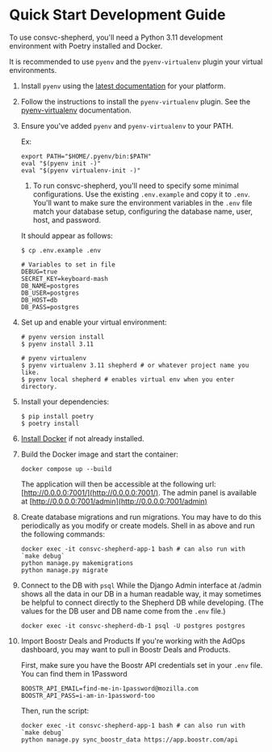 # Quick Start Development Guide

To use consvc-shepherd, you'll need a Python 3.11 development environment with Poetry installed and Docker.

It is recommended to use `pyenv` and the `pyenv-virtualenv` plugin your virtual environments.
1. Install `pyenv` using the [latest documentation](https://github.com/pyenv/pyenv#installation) for your platform.
1. Follow the instructions to install the `pyenv-virtualenv` plugin.
See the [pyenv-virtualenv](https://github.com/pyenv/pyenv-virtualenv) documentation.
1. Ensure you've added `pyenv` and `pyenv-virtualenv` to your PATH.

    Ex:
    ```shell
    export PATH="$HOME/.pyenv/bin:$PATH"
    eval "$(pyenv init -)"
    eval "$(pyenv virtualenv-init -)"
    ```

    1. To run consvc-shepherd, you'll need to specify some minimal configurations.
    Use the existing `.env.example` and copy it to `.env`.
    You'll want to make sure the environment variables in the `.env` file match your database setup, configuring the database name, user, host, and password.

    It should appear as follows:

    ```shell
    $ cp .env.example .env

    # Variables to set in file
    DEBUG=true
    SECRET_KEY=keyboard-mash
    DB_NAME=postgres
    DB_USER=postgres
    DB_HOST=db
    DB_PASS=postgres
    ```

1. Set up and enable your virtual environment:

    ```shell
    # pyenv version install
    $ pyenv install 3.11

    # pyenv virtualenv
    $ pyenv virtualenv 3.11 shepherd # or whatever project name you like.
    $ pyenv local shepherd # enables virtual env when you enter directory.
    ```

1. Install your dependencies:

    ```shell
    $ pip install poetry
    $ poetry install
    ```

1. [Install Docker](https://docs.docker.com/engine/install/) if not already installed.

1. Build the Docker image and start the container:
    ```shell
    docker compose up --build
    ```

    The application will then be accessible at the following url: [http://0.0.0.0:7001/](http://0.0.0.0:7001/). The admin panel is available at [http://0.0.0.0:7001/admin](http://0.0.0.0:7001/admin)

1. Create database migrations and run migrations.
You may have to do this periodically as you modify or create models. Shell in as above and run the following commands:
    ```shell
    docker exec -it consvc-shepherd-app-1 bash # can also run with `make debug`
    python manage.py makemigrations
    python manage.py migrate
    ```

1. Connect to the DB with `psql`
While the Django Admin interface at /admin shows all the data in our DB in a human readable way, it may sometimes be
helpful to connect directly to the Shepherd DB while developing. (The values for the DB user and DB name come from
the `.env` file.)

    ```shell
    docker exec -it consvc-shepherd-db-1 psql -U postgres postgres
    ```

1. Import Boostr Deals and Products
If you're working with the AdOps dashboard, you may want to pull in Boostr Deals and Products.

    First, make sure you have the Boostr API credentials set in your `.env` file. You can find them in 1Password

    ```shell
    BOOSTR_API_EMAIL=find-me-in-1password@mozilla.com
    BOOSTR_API_PASS=i-am-in-1password-too
    ```

    Then, run the script:

    ```shell
    docker exec -it consvc-shepherd-app-1 bash # can also run with `make debug`
    python manage.py sync_boostr_data https://app.boostr.com/api
    ```